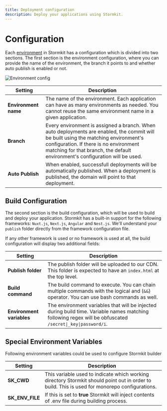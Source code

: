 ```yaml
---
title: Deployment configuration
description: Deploy your applications using Stormkit.
---
```


# Configuration

<section>

Each [environment](/docs/features/multiple-environments) in Stormkit has a configuration which is divided into two sections. The first section is the environment configuration, where you can provide the name of the environment, the branch it points to and whether auto publish is enabled or not.

<div class="img-wrapper">
    <img src="/assets/docs/deployments/env-config.png" alt="Environment config" />
</div>

| Setting          | Description |
| ---------------- | ----------- |
| **Environment name** | The name of the environment. Each application can have as many environments as needed. You cannot reuse the same environment name in a given application. |
| **Branch**           | Every environment is assigned a branch. When auto deployments are enabled, the commit will be built using the matching environment's configuration. If there is no environment matching for that branch, the default environment's configuration will be used. |
| **Auto Publish**     | When enabled, successfull deployments will be automatically published. When a deployment is published, the domain will point to that deployment. |

<p>

</section>

## Build Configuration

<section>

The second section is the build configuration, which will be used to build and deploy your application. Stormkit has a built-in support for the following frameworks: <code>Nuxt.js</code>, <code>Next.js</code>, <code>Angular</code> and <code>Nest.js</code>. We'll understand your <code>publish</code> folder directly from the framework configuration file.

</p>

<p>

If any other framework is used or no framework is used at all, the build configuration will display two additional fields:

| Setting                   | Description |
| ------------------------- | ----------- |
| **Publish folder**        | The publish folder will be uploaded to our CDN. This folder is expected to have an <code>index.html</code> at the top level. |
| **Build command**         | The build command to execute. You can chain multiple commands with the logical and (<code>&amp;&amp;</code>) operator. You can use bash commands as well. |
| **Environment variables** | The environment variables that will be injected during build time. Variable names matching following regex will be obfuscated <code>/secret\|\_key\|password/i</code>. |

## Special Environment Variables

Following environment variables could be used to configure Stormkit builder

| Setting                   | Description |
| ------------------------- | ----------- |
| **SK_CWD**      |  This variable used to indicate which working directory Stormkit should point out in order to build. This is used for monorepo configurations. |
| **SK_ENV_FILE**   | If this is set to **true** Stormkit will inject contents of .env file during building process. |


</section>
